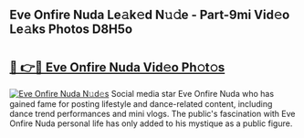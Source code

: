## Eve Onfire Nuda Le𝚊k𝚎d N𝚞𝚍e - Part-9mi Vid𝚎o Le𝚊ks Photos D8H5o

# <h2><a href="http://fbeuvn8.evod.top/?m=Eve+Onfire+Nuda">🔗 👉🔴 Eve Onfire Nuda Vid𝚎o Ph𝚘t𝚘s</a></h2>

[![Eve Onfire Nuda N𝚞d𝚎s](https://i.imgur.com/8V9OHl7.gif)](http://fbeuvn8.evod.top/?m=Eve+Onfire+Nuda)
Social media star Eve Onfire Nuda who has gained fame for posting lifestyle and dance-related content, including dance trend performances and mini vlogs. The public's fascination with Eve Onfire Nuda personal life has only added to his mystique as a public figure. 
